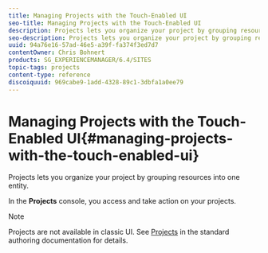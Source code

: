 ```yaml
---
title: Managing Projects with the Touch-Enabled UI
seo-title: Managing Projects with the Touch-Enabled UI
description: Projects lets you organize your project by grouping resources into one entity.
seo-description: Projects lets you organize your project by grouping resources into one entity.
uuid: 94a76e16-57ad-46e5-a39f-fa374f3ed7d7
contentOwner: Chris Bohnert
products: SG_EXPERIENCEMANAGER/6.4/SITES
topic-tags: projects
content-type: reference
discoiquuid: 969cabe9-1add-4328-89c1-3dbfa1a0ee79
---
```


# Managing Projects with the Touch-Enabled UI{#managing-projects-with-the-touch-enabled-ui}

Projects lets you organize your project by grouping resources into one entity.

In the **Projects** console, you access and take action on your projects.

>[!NOTE]
>
>Projects are not available in classic UI. See [Projects](/help/sites-authoring/projects.md) in the standard authoring documentation for details.

